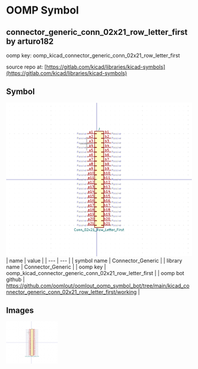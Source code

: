# OOMP Symbol  
## connector_generic_conn_02x21_row_letter_first  by arturo182  
  
oomp key: oomp_kicad_connector_generic_conn_02x21_row_letter_first  
  
source repo at: [https://gitlab.com/kicad/libraries/kicad-symbols](https://gitlab.com/kicad/libraries/kicad-symbols)  
## Symbol  
  
[![working.png](working_600.png)](working.png)  
| name | value | 
| --- | --- | 
| symbol name | Connector_Generic | 
| library name | Connector_Generic | 
| oomp key | oomp_kicad_connector_generic_conn_02x21_row_letter_first | 
| oomp bot github | https://github.com/oomlout/oomlout_oomp_symbol_bot/tree/main/kicad_connector_generic_conn_02x21_row_letter_first/working | 
## Images  
  
[![working.png](working_140.png)](working.png)  
